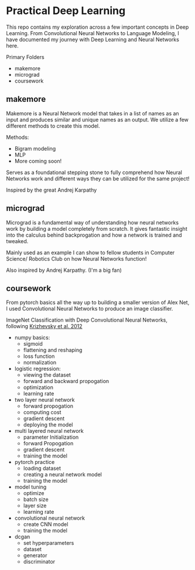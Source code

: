 # Practical Deep Learning

This repo contains my exploration across a few important concepts in Deep Learning. 
From Convolutional Neural Networks to Language Modeling, I have documented my journey with 
Deep Learning and Neural Networks here.

Primary Folders

- makemore
- micrograd
- coursework

## makemore

Makemore is a Neural Network model that takes in a list of names as an input and produces similar and unique names as an output. We utilize a few different methods to create this model. 

Methods:
- Bigram modeling
- MLP
- More coming soon!

Serves as a foundational stepping stone to fully comprehend how Neural Networks work and different ways they can be utilized for the same project!

Inspired by the great Andrej Karpathy

## micrograd

Micrograd is a fundamental way of understanding how neural networks work by building a model completely from scratch. It gives fantastic insight into the calculus behind backprogation and how a network is trained and tweaked. 

Mainly used as an example I can show to fellow students in Computer Science/ Robotics Club on how Neural Networks function!

Also inspired by Andrej Karpathy. (I'm a big fan)

## coursework

From pytorch basics all the way up to building a smaller version of Alex Net, I used Convolutional Neural Networks to produce an image classifier.

ImageNet Classification with Deep Convolutional Neural Networks, following [Krizhevsky et al. 2012](https://proceedings.neurips.cc/paper_files/paper/2012/file/c399862d3b9d6b76c8436e924a68c45b-Paper.pdf)

- numpy basics: 
    - sigmoid
    - flattening and reshaping
    - loss function
    - normalization
- logistic regression: 
    - viewing the dataset
    - forward and backward propogation
    - optimization
    - learning rate
- two layer neural network
    - forward propogation
    - computing cost
    - gradient descent
    - deploying the model
- multi layered neural network
    - parameter Initialization
    - forward Propogation
    - gradient descent
    - training the model
- pytorch practice
    - loading dataset
    - creating a neural network model
    - training the model
- model tuning
    - optimize
    - batch size
    - layer size
    - learning rate
- convolutional neural network
    - create CNN model
    - training the model
- dcgan
    - set hyperparameters
    - dataset
    - generator 
    - discriminator


